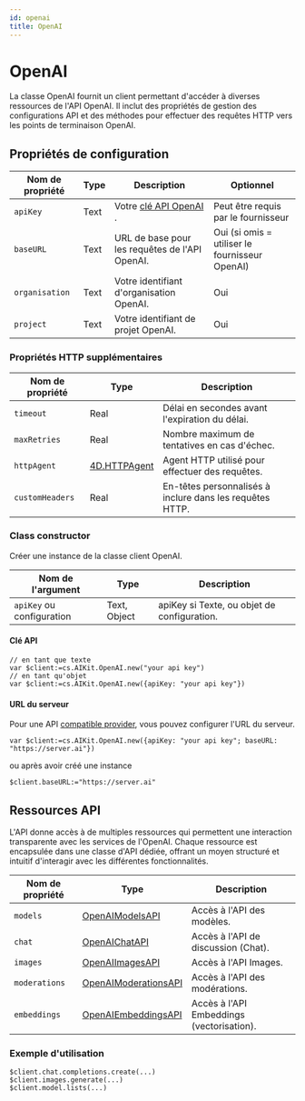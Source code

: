 ```yaml
---
id: openai
title: OpenAI
---
```


# OpenAI

La classe OpenAI fournit un client permettant d'accéder à diverses ressources de l'API OpenAI. Il inclut des propriétés de gestion des configurations API et des méthodes pour effectuer des requêtes HTTP vers les points de terminaison OpenAI.

## Propriétés de configuration

| Nom de propriété | Type | Description                                                                    | Optionnel                                                         |
| ---------------- | ---- | ------------------------------------------------------------------------------ | ----------------------------------------------------------------- |
| `apiKey`         | Text | Votre [clé API OpenAI ](https://platform.openai.com/api-keys). | Peut être requis par le fournisseur                               |
| `baseURL`        | Text | URL de base pour les requêtes de l'API OpenAI.                 | Oui (si omis = utiliser le fournisseur OpenAI) |
| `organisation`   | Text | Votre identifiant d'organisation OpenAI.                       | Oui                                                               |
| `project`        | Text | Votre identifiant de projet OpenAI.                            | Oui                                                               |

### Propriétés HTTP supplémentaires

| Nom de propriété | Type                                                                             | Description                                                              |
| ---------------- | -------------------------------------------------------------------------------- | ------------------------------------------------------------------------ |
| `timeout`        | Real                                                                             | Délai en secondes avant l'expiration du délai.           |
| `maxRetries`     | Real                                                                             | Nombre maximum de tentatives en cas d'échec.             |
| `httpAgent`      | [4D.HTTPAgent](https://developer.4d.com/docs/API/HTTPAgentClass) | Agent HTTP utilisé pour effectuer des requêtes.          |
| `customHeaders`  | Real                                                                             | En-têtes personnalisés à inclure dans les requêtes HTTP. |

### Class constructor

Créer une instance de la classe client OpenAI.

| Nom de l'argument         | Type         | Description                                                 |
| ------------------------- | ------------ | ----------------------------------------------------------- |
| `apiKey` ou configuration | Text, Object | apiKey si Texte, ou objet de configuration. |

#### Clé API

```4d
// en tant que texte
var $client:=cs.AIKit.OpenAI.new("your api key")
// en tant qu'objet
var $client:=cs.AIKit.OpenAI.new({apiKey: "your api key"})
```

#### URL du serveur

Pour une API [compatible provider](../compatible-openai.md), vous pouvez configurer l'URL du serveur.

```4d
var $client:=cs.AIKit.OpenAI.new({apiKey: "your api key"; baseURL: "https://server.ai"})
```

ou après avoir créé une instance

```4d
$client.baseURL:="https://server.ai"
```

## Ressources API

L'API donne accès à de multiples ressources qui permettent une interaction transparente avec les services de l'OpenAI. Chaque ressource est encapsulée dans une classe d'API dédiée, offrant un moyen structuré et intuitif d'interagir avec les différentes fonctionnalités.

| Nom de propriété | Type                                            | Description                                                                  |
| ---------------- | ----------------------------------------------- | ---------------------------------------------------------------------------- |
| `models`         | [OpenAIModelsAPI](OpenAIModelsAPI.md)           | Accès à l'API des modèles.                                   |
| `chat`           | [OpenAIChatAPI](OpenAIChatAPI.md)               | Accès à l'API de discussion (Chat).       |
| `images`         | [OpenAIImagesAPI](OpenAIImagesAPI.md)           | Accès à l'API Images.                                        |
| `moderations`    | [OpenAIModerationsAPI](OpenAIModerationsAPI.md) | Accès à l'API des modérations.                               |
| `embeddings`     | [OpenAIEmbeddingsAPI](OpenAIEmbeddingsAPI.md)   | Accès à l'API Embeddings (vectorisation). |

### Exemple d'utilisation

```4d
$client.chat.completions.create(...)
$client.images.generate(...)
$client.model.lists(...)
```
